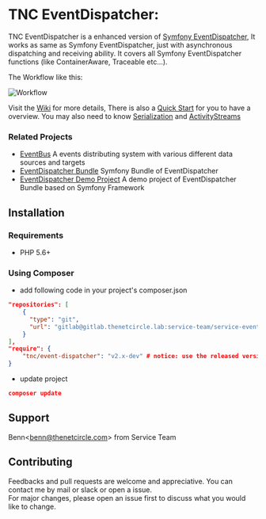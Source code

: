 # TNC EventDispatcher:

TNC EventDispatcher is a enhanced version of [Symfony EventDispatcher](https://symfony.com/doc/current/components/event_dispatcher.html), It works as same as Symfony EventDispatcher, just with asynchronous dispatching and receiving ability. It covers all Symfony EventDispatcher functions (like ContainerAware, Traceable etc...).

The Workflow like this:

![Workflow](http://gitlab.thenetcircle.lab/service-team/service-eventdispatcher/uploads/ae847041f3bb46d379c98701f9ada076/EventDispatcher_Diagram.png)

Visit the [Wiki](http://gitlab/service-team/service-eventdispatcher/wikis/home) for more details, There is also a [Quick Start](http://gitlab/service-team/service-eventdispatcher/wikis/quickstart) for you to have a overview.
You may also need to know [Serialization](http://gitlab/service-team/service-eventdispatcher/wikis/serialization) and [ActivityStreams](http://gitlab/service-team/service-eventdispatcher/wikis/activity-streams)

### Related Projects

- [EventBus](https://github.com/thenetcircle/event-bus) A events distributing system with various different data sources and targets 
- [EventDispatcher Bundle](http://gitlab/service-team/bundle-eventdispatcher) Symfony Bundle of EventDispatcher
- [EventDispatcher Demo Project](http://gitlab/service-team/eventdispatcher-demo) A demo project of EventDispatcher Bundle based on Symfony Framework

## Installation

### Requirements

- PHP 5.6+

### Using Composer

- add following code in your project's composer.json

```json
"repositories": [
    {
      "type": "git",
      "url": "gitlab@gitlab.thenetcircle.lab:service-team/service-eventdispatcher.git"
    }
],
"require": {
    "tnc/event-dispatcher": "v2.x-dev" # notice: use the released version for prod
}
```

- update project

```json
composer update
```

## Support

Benn<<benn@thenetcircle.com>> from Service Team

## Contributing
Feedbacks and pull requests are welcome and appreciative. You can contact me by mail or slack or open a issue.   
For major changes, please open an issue first to discuss what you would like to change.